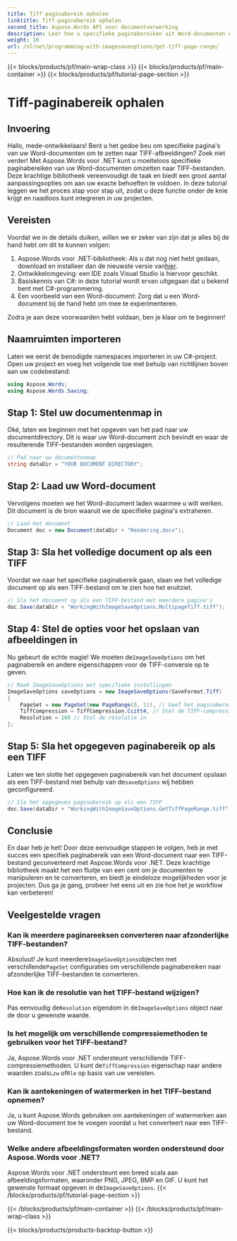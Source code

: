 ```yaml
---
title: Tiff-paginabereik ophalen
linktitle: Tiff-paginabereik ophalen
second_title: Aspose.Words API voor documentverwerking
description: Leer hoe u specifieke paginabereiken uit Word-documenten naar TIFF-bestanden kunt converteren met Aspose.Words voor .NET met behulp van deze stapsgewijze handleiding.
weight: 10
url: /nl/net/programming-with-imagesaveoptions/get-tiff-page-range/
---
```


{{< blocks/products/pf/main-wrap-class >}}
{{< blocks/products/pf/main-container >}}
{{< blocks/products/pf/tutorial-page-section >}}

# Tiff-paginabereik ophalen

## Invoering

Hallo, mede-ontwikkelaars! Bent u het gedoe beu om specifieke pagina's van uw Word-documenten om te zetten naar TIFF-afbeeldingen? Zoek niet verder! Met Aspose.Words voor .NET kunt u moeiteloos specifieke paginabereiken van uw Word-documenten omzetten naar TIFF-bestanden. Deze krachtige bibliotheek vereenvoudigt de taak en biedt een groot aantal aanpassingsopties om aan uw exacte behoeften te voldoen. In deze tutorial leggen we het proces stap voor stap uit, zodat u deze functie onder de knie krijgt en naadloos kunt integreren in uw projecten.

## Vereisten

Voordat we in de details duiken, willen we er zeker van zijn dat je alles bij de hand hebt om dit te kunnen volgen:

1.  Aspose.Words voor .NET-bibliotheek: Als u dat nog niet hebt gedaan, download en installeer dan de nieuwste versie van[hier](https://releases.aspose.com/words/net/).
2. Ontwikkelomgeving: een IDE zoals Visual Studio is hiervoor geschikt.
3. Basiskennis van C#: in deze tutorial wordt ervan uitgegaan dat u bekend bent met C#-programmering.
4. Een voorbeeld van een Word-document: Zorg dat u een Word-document bij de hand hebt om mee te experimenteren.

Zodra je aan deze voorwaarden hebt voldaan, ben je klaar om te beginnen!

## Naamruimten importeren

Laten we eerst de benodigde namespaces importeren in uw C#-project. Open uw project en voeg het volgende toe met behulp van richtlijnen boven aan uw codebestand:

```csharp
using Aspose.Words;
using Aspose.Words.Saving;
```

## Stap 1: Stel uw documentenmap in

Oké, laten we beginnen met het opgeven van het pad naar uw documentdirectory. Dit is waar uw Word-document zich bevindt en waar de resulterende TIFF-bestanden worden opgeslagen.

```csharp
// Pad naar uw documentenmap
string dataDir = "YOUR DOCUMENT DIRECTORY";
```

## Stap 2: Laad uw Word-document

Vervolgens moeten we het Word-document laden waarmee u wilt werken. Dit document is de bron waaruit we de specifieke pagina's extraheren.

```csharp
// Laad het document
Document doc = new Document(dataDir + "Rendering.docx");
```

## Stap 3: Sla het volledige document op als een TIFF

Voordat we naar het specifieke paginabereik gaan, slaan we het volledige document op als een TIFF-bestand om te zien hoe het eruitziet.

```csharp
// Sla het document op als een TIFF-bestand met meerdere pagina's
doc.Save(dataDir + "WorkingWithImageSaveOptions.MultipageTiff.tiff");
```

## Stap 4: Stel de opties voor het opslaan van afbeeldingen in

Nu gebeurt de echte magie! We moeten de`ImageSaveOptions` om het paginabereik en andere eigenschappen voor de TIFF-conversie op te geven.

```csharp
// Maak ImageSaveOptions met specifieke instellingen
ImageSaveOptions saveOptions = new ImageSaveOptions(SaveFormat.Tiff)
{
    PageSet = new PageSet(new PageRange(0, 1)), // Geef het paginabereik op
    TiffCompression = TiffCompression.Ccitt4, // Stel de TIFF-compressie in
    Resolution = 160 // Stel de resolutie in
};
```

## Stap 5: Sla het opgegeven paginabereik op als een TIFF

 Laten we ten slotte het opgegeven paginabereik van het document opslaan als een TIFF-bestand met behulp van de`saveOptions` wij hebben geconfigureerd.

```csharp
// Sla het opgegeven paginabereik op als een TIFF
doc.Save(dataDir + "WorkingWithImageSaveOptions.GetTiffPageRange.tiff", saveOptions);
```

## Conclusie

En daar heb je het! Door deze eenvoudige stappen te volgen, heb je met succes een specifiek paginabereik van een Word-document naar een TIFF-bestand geconverteerd met Aspose.Words voor .NET. Deze krachtige bibliotheek maakt het een fluitje van een cent om je documenten te manipuleren en te converteren, en biedt je eindeloze mogelijkheden voor je projecten. Dus ga je gang, probeer het eens uit en zie hoe het je workflow kan verbeteren!

## Veelgestelde vragen

### Kan ik meerdere paginareeksen converteren naar afzonderlijke TIFF-bestanden?

 Absoluut! Je kunt meerdere`ImageSaveOptions`objecten met verschillende`PageSet` configuraties om verschillende paginabereiken naar afzonderlijke TIFF-bestanden te converteren.

### Hoe kan ik de resolutie van het TIFF-bestand wijzigen?

 Pas eenvoudig de`Resolution` eigendom in de`ImageSaveOptions` object naar de door u gewenste waarde.

### Is het mogelijk om verschillende compressiemethoden te gebruiken voor het TIFF-bestand?

 Ja, Aspose.Words voor .NET ondersteunt verschillende TIFF-compressiemethoden. U kunt de`TiffCompression` eigenschap naar andere waarden zoals`Lzw` of`Rle` op basis van uw vereisten.

### Kan ik aantekeningen of watermerken in het TIFF-bestand opnemen?

Ja, u kunt Aspose.Words gebruiken om aantekeningen of watermerken aan uw Word-document toe te voegen voordat u het converteert naar een TIFF-bestand.

### Welke andere afbeeldingsformaten worden ondersteund door Aspose.Words voor .NET?

 Aspose.Words voor .NET ondersteunt een breed scala aan afbeeldingsformaten, waaronder PNG, JPEG, BMP en GIF. U kunt het gewenste formaat opgeven in de`ImageSaveOptions`.
{{< /blocks/products/pf/tutorial-page-section >}}

{{< /blocks/products/pf/main-container >}}
{{< /blocks/products/pf/main-wrap-class >}}

{{< blocks/products/products-backtop-button >}}

